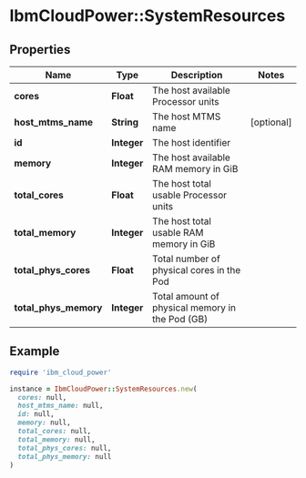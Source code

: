 # IbmCloudPower::SystemResources

## Properties

| Name | Type | Description | Notes |
| ---- | ---- | ----------- | ----- |
| **cores** | **Float** | The host available Processor units |  |
| **host_mtms_name** | **String** | The host MTMS name | [optional] |
| **id** | **Integer** | The host identifier |  |
| **memory** | **Integer** | The host available RAM memory in GiB |  |
| **total_cores** | **Float** | The host total usable Processor units |  |
| **total_memory** | **Integer** | The host total usable RAM memory in GiB |  |
| **total_phys_cores** | **Float** | Total number of physical cores in the Pod |  |
| **total_phys_memory** | **Integer** | Total amount of physical memory in the Pod (GB) |  |

## Example

```ruby
require 'ibm_cloud_power'

instance = IbmCloudPower::SystemResources.new(
  cores: null,
  host_mtms_name: null,
  id: null,
  memory: null,
  total_cores: null,
  total_memory: null,
  total_phys_cores: null,
  total_phys_memory: null
)
```

